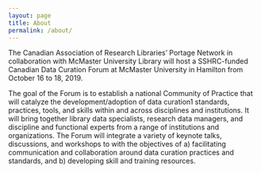 ```yaml
---
layout: page
title: About
permalink: /about/
---
```


The Canadian Association of Research Libraries’ Portage Network in collaboration with McMaster University Library will host a SSHRC-funded Canadian Data Curation Forum at McMaster University in Hamilton from October 16 to 18, 2019.
<br />

The goal of the Forum is to establish a national Community of Practice that will catalyze the development/adoption of data curation1 standards, practices, tools, and skills within and across disciplines and institutions. It will bring together library data specialists, research data managers, and discipline and functional experts from a range of institutions and organizations. The Forum will integrate a variety of keynote talks, discussions, and workshops to with the objectives of a) facilitating communication and collaboration around data curation practices and standards, and b) developing skill and training resources.
